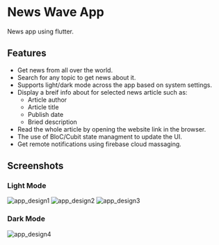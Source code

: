 # News Wave App

News app using flutter.

## Features

- Get news from all over the world.
- Search for any topic to get news about it.
- Supports light/dark mode across the app based on system settings.
- Display a breif info about for selected news article such as:
  - Article author
  - Article title
  - Publish date
  - Bried description
- Read the whole article by opening the website link in the browser.
- The use of BloC/Cubit state managment to update the UI.
- Get remote notifications using firebase cloud massaging.

## Screenshots

### Light Mode

![app_design1](https://github.com/shalabycr7/news_app_using_news_api/assets/17945581/a610858e-66c8-4b80-a04f-a171dd047158)
![app_design2](https://github.com/shalabycr7/news_app_using_news_api/assets/17945581/0f20c069-566a-4002-85b7-823de524db00)
![app_design3](https://github.com/shalabycr7/news_app_using_news_api/assets/17945581/960d98db-f88d-4bf4-850a-be1dfe3acd48)

### Dark Mode

![app_design4](https://github.com/shalabycr7/news_app_using_news_api/assets/17945581/e965ec48-f3c3-4e9a-9d1d-73cf00323bf3)
